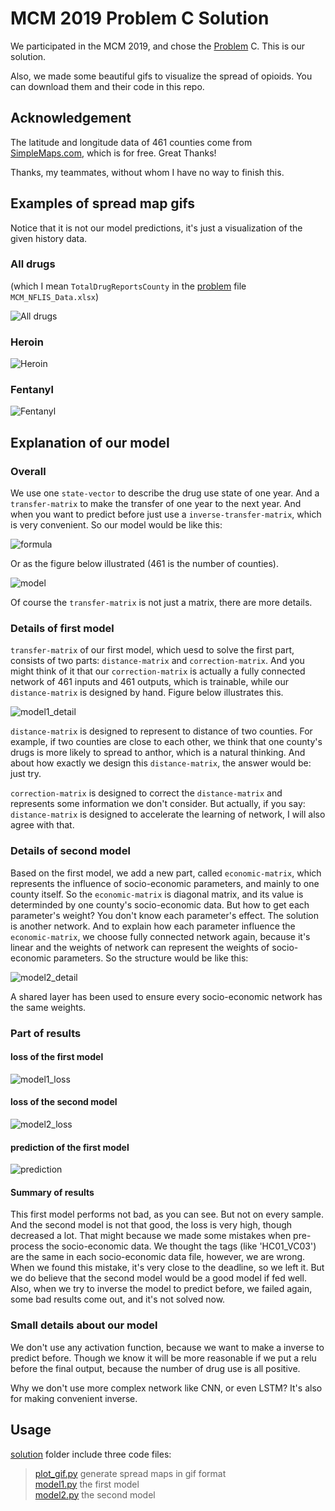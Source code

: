 # MCM 2019 Problem C Solution

We participated in the MCM 2019, and chose the [Problem](https://www.comap.com/undergraduate/contests/mcm/contests/2019/problems/) C. This is our solution.

Also, we made some beautiful gifs to visualize the spread of opioids. You can download them and their code in this repo.

## Acknowledgement

The latitude and longitude data of 461 counties come from [SimpleMaps.com](https://simplemaps.com/data/us-cities), which is for free. Great Thanks!

Thanks, my teammates, without whom I have no way to finish this.

## Examples of spread map gifs

Notice that it is not our model predictions, it's just a visualization of the given history data.

### All drugs

(which I mean `TotalDrugReportsCounty` in the [problem](https://www.comap.com/undergraduate/contests/mcm/contests/2019/problems/) file `MCM_NFLIS_Data.xlsx`)

![All drugs](https://github.com/LoveThinkinghard/MCM-2019-Problem-C-drug-spread-maps/blob/master/solution/gifs/All%20Drugs%20map.gif)

### Heroin

![Heroin](https://github.com/LoveThinkinghard/MCM-2019-Problem-C-drug-spread-maps/blob/master/solution/gifs/Heroin%20map.gif)

### Fentanyl

![Fentanyl](https://github.com/LoveThinkinghard/MCM-2019-Problem-C-drug-spread-maps/blob/master/solution/gifs/Fentanyl%20map.gif)

## Explanation of our model

### Overall

We use one `state-vector` to describe the drug use state of one year. And a `transfer-matrix` to make the transfer of one year to the next year. And when you want to predict before just use a `inverse-transfer-matrix`, which is very convenient. So our model would be like this:

![formula](https://github.com/LoveThinkinghard/MCM-2019-Problem-C-drug-spread-maps/blob/master/pics/formula.png)

Or as the figure below illustrated (461 is the number of counties).

![model](https://github.com/LoveThinkinghard/MCM-2019-Problem-C-drug-spread-maps/blob/master/pics/model.jpg)

Of course the `transfer-matrix` is not just a matrix, there are more details.

### Details of first model

`transfer-matrix` of our first model, which uesd to solve the first part, consists of two parts: `distance-matrix` and `correction-matrix`. And you might think of it that our `correction-matrix` is actually a fully connected network of 461 inputs and 461 outputs, which is trainable, while our `distance-matrix` is designed by hand. Figure below illustrates this.

![model1_detail](https://github.com/LoveThinkinghard/MCM-2019-Problem-C-drug-spread-maps/blob/master/pics/model1_detial.jpg)

`distance-matrix` is designed to represent to distance of two counties. For example, if two counties are close to each other, we think that one county's drugs is more likely to spread to anthor, which is a natural thinking. And about how exactly we design this `distance-matrix`, the answer would be: just try.

`correction-matrix` is designed to correct the `distance-matrix` and represents some information we don't consider. But actually, if you say: `distance-matrix` is designed to accelerate the learning of network, I will also agree with that.

### Details of second model

Based on the first model, we add a new part, called `economic-matrix`, which represents the influence of socio-economic parameters, and mainly to one county itself. So the `economic-matrix` is diagonal matrix, and its value is determinded by one county's socio-economic data. But how to get each parameter's weight? You don't know each parameter's effect. The solution is another network. And to explain how each parameter influence the `economic-matrix`, we choose fully connected network again, because it's linear and the weights of network can represent the weights of socio-economic parameters. So the structure would be like this:

![model2_detail](https://github.com/LoveThinkinghard/MCM-2019-Problem-C-drug-spread-maps/blob/master/pics/model2_detial.jpg)

A shared layer has been used to ensure every socio-economic network has the same weights.

### Part of results

#### loss of the first model

![model1_loss](https://github.com/LoveThinkinghard/MCM-2019-Problem-C-drug-spread-maps/blob/master/pics/model1_loss.png)

#### loss of the second model

![model2_loss](https://github.com/LoveThinkinghard/MCM-2019-Problem-C-drug-spread-maps/blob/master/pics/model2_loss.png)

#### prediction of the first model

![prediction](https://github.com/LoveThinkinghard/MCM-2019-Problem-C-drug-spread-maps/blob/master/pics/prediction.png)

#### Summary of results

This first model performs not bad, as you can see. But not on every sample. And the second model is not that good, the loss is very high, though decreased a lot. That might because we made some mistakes when pre-process the socio-economic data. We thought the tags (like 'HC01_VC03') are the same in each socio-economic data file, however, we are wrong. When we found this mistake, it's very close to the deadline, so we left it. But we do believe that the second model would be a good model if fed well. Also, when we try to inverse the model to predict before, we failed again, some bad results come out, and it's not solved now.

### Small details about our model

We don't use any activation function, because we want to make a inverse to predict before. Though we know it will be more reasonable if we put a relu before the final output, because the number of drug use is all positive.

Why we don't use more complex network like CNN, or even LSTM? It's also for making convenient inverse.

## Usage

[solution](https://github.com/LoveThinkinghard/MCM-2019-Problem-C-Solution/tree/master/solution) folder include three code files:

>[plot_gif.py](https://github.com/LoveThinkinghard/MCM-2019-Problem-C-Solution/blob/master/solution/plot_gif.py) generate spread maps in gif format  
[model1.py](https://github.com/LoveThinkinghard/MCM-2019-Problem-C-Solution/blob/master/solution/model1.py) the first model  
[model2.py](https://github.com/LoveThinkinghard/MCM-2019-Problem-C-Solution/blob/master/solution/model2.py) the second model  

